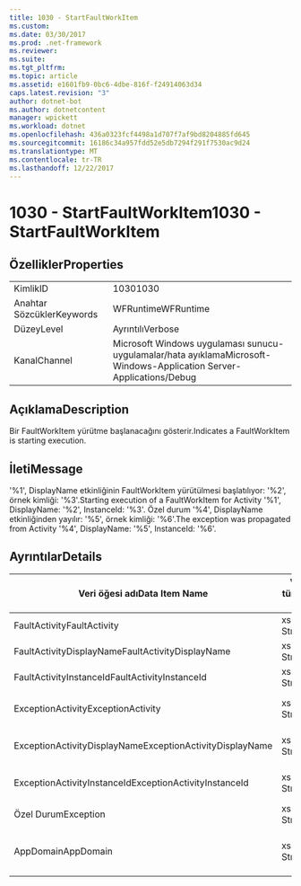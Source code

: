 ```yaml
---
title: 1030 - StartFaultWorkItem
ms.custom: 
ms.date: 03/30/2017
ms.prod: .net-framework
ms.reviewer: 
ms.suite: 
ms.tgt_pltfrm: 
ms.topic: article
ms.assetid: e1601fb9-0bc6-4dbe-816f-f24914063d34
caps.latest.revision: "3"
author: dotnet-bot
ms.author: dotnetcontent
manager: wpickett
ms.workload: dotnet
ms.openlocfilehash: 436a0323fcf4498a1d707f7af9bd8204885fd645
ms.sourcegitcommit: 16186c34a957fdd52e5db7294f291f7530ac9d24
ms.translationtype: MT
ms.contentlocale: tr-TR
ms.lasthandoff: 12/22/2017
---
```

# <a name="1030---startfaultworkitem"></a><span data-ttu-id="eda93-102">1030 - StartFaultWorkItem</span><span class="sxs-lookup"><span data-stu-id="eda93-102">1030 - StartFaultWorkItem</span></span>
## <a name="properties"></a><span data-ttu-id="eda93-103">Özellikler</span><span class="sxs-lookup"><span data-stu-id="eda93-103">Properties</span></span>  
  
|||  
|-|-|  
|<span data-ttu-id="eda93-104">Kimlik</span><span class="sxs-lookup"><span data-stu-id="eda93-104">ID</span></span>|<span data-ttu-id="eda93-105">1030</span><span class="sxs-lookup"><span data-stu-id="eda93-105">1030</span></span>|  
|<span data-ttu-id="eda93-106">Anahtar Sözcükler</span><span class="sxs-lookup"><span data-stu-id="eda93-106">Keywords</span></span>|<span data-ttu-id="eda93-107">WFRuntime</span><span class="sxs-lookup"><span data-stu-id="eda93-107">WFRuntime</span></span>|  
|<span data-ttu-id="eda93-108">Düzey</span><span class="sxs-lookup"><span data-stu-id="eda93-108">Level</span></span>|<span data-ttu-id="eda93-109">Ayrıntılı</span><span class="sxs-lookup"><span data-stu-id="eda93-109">Verbose</span></span>|  
|<span data-ttu-id="eda93-110">Kanal</span><span class="sxs-lookup"><span data-stu-id="eda93-110">Channel</span></span>|<span data-ttu-id="eda93-111">Microsoft Windows uygulaması sunucu-uygulamalar/hata ayıklama</span><span class="sxs-lookup"><span data-stu-id="eda93-111">Microsoft-Windows-Application Server-Applications/Debug</span></span>|  
  
## <a name="description"></a><span data-ttu-id="eda93-112">Açıklama</span><span class="sxs-lookup"><span data-stu-id="eda93-112">Description</span></span>  
 <span data-ttu-id="eda93-113">Bir FaultWorkItem yürütme başlanacağını gösterir.</span><span class="sxs-lookup"><span data-stu-id="eda93-113">Indicates a FaultWorkItem is starting execution.</span></span>  
  
## <a name="message"></a><span data-ttu-id="eda93-114">İleti</span><span class="sxs-lookup"><span data-stu-id="eda93-114">Message</span></span>  
 <span data-ttu-id="eda93-115">'%1', DisplayName etkinliğinin FaultWorkItem yürütülmesi başlatılıyor: '%2', örnek kimliği: '%3'.</span><span class="sxs-lookup"><span data-stu-id="eda93-115">Starting execution of a FaultWorkItem for Activity '%1', DisplayName: '%2', InstanceId: '%3'.</span></span>  <span data-ttu-id="eda93-116">Özel durum '%4', DisplayName etkinliğinden yayılır: '%5', örnek kimliği: '%6'.</span><span class="sxs-lookup"><span data-stu-id="eda93-116">The exception was propagated from Activity '%4', DisplayName: '%5', InstanceId: '%6'.</span></span>  
  
## <a name="details"></a><span data-ttu-id="eda93-117">Ayrıntılar</span><span class="sxs-lookup"><span data-stu-id="eda93-117">Details</span></span>  
  
|<span data-ttu-id="eda93-118">Veri öğesi adı</span><span class="sxs-lookup"><span data-stu-id="eda93-118">Data Item Name</span></span>|<span data-ttu-id="eda93-119">Veri öğesi türü</span><span class="sxs-lookup"><span data-stu-id="eda93-119">Data Item Type</span></span>|<span data-ttu-id="eda93-120">Açıklama</span><span class="sxs-lookup"><span data-stu-id="eda93-120">Description</span></span>|  
|--------------------|--------------------|-----------------|  
|<span data-ttu-id="eda93-121">FaultActivity</span><span class="sxs-lookup"><span data-stu-id="eda93-121">FaultActivity</span></span>|<span data-ttu-id="eda93-122">xs: String</span><span class="sxs-lookup"><span data-stu-id="eda93-122">xs:string</span></span>|<span data-ttu-id="eda93-123">Hataya etkinlik türü adı.</span><span class="sxs-lookup"><span data-stu-id="eda93-123">The type name of the fault activity.</span></span>|  
|<span data-ttu-id="eda93-124">FaultActivityDisplayName</span><span class="sxs-lookup"><span data-stu-id="eda93-124">FaultActivityDisplayName</span></span>|<span data-ttu-id="eda93-125">xs: String</span><span class="sxs-lookup"><span data-stu-id="eda93-125">xs:string</span></span>|<span data-ttu-id="eda93-126">Hataya etkinlik görünen adı.</span><span class="sxs-lookup"><span data-stu-id="eda93-126">The display name of the fault activity.</span></span>|  
|<span data-ttu-id="eda93-127">FaultActivityInstanceId</span><span class="sxs-lookup"><span data-stu-id="eda93-127">FaultActivityInstanceId</span></span>|<span data-ttu-id="eda93-128">xs: String</span><span class="sxs-lookup"><span data-stu-id="eda93-128">xs:string</span></span>|<span data-ttu-id="eda93-129">Hataya etkinlik örnek kimliği.</span><span class="sxs-lookup"><span data-stu-id="eda93-129">The instance id of the fault activity.</span></span>|  
|<span data-ttu-id="eda93-130">ExceptionActivity</span><span class="sxs-lookup"><span data-stu-id="eda93-130">ExceptionActivity</span></span>|<span data-ttu-id="eda93-131">xs: String</span><span class="sxs-lookup"><span data-stu-id="eda93-131">xs:string</span></span>|<span data-ttu-id="eda93-132">Özel durum oluşturdu etkinlik türü adı.</span><span class="sxs-lookup"><span data-stu-id="eda93-132">The type name of the activity that threw the exception.</span></span>|  
|<span data-ttu-id="eda93-133">ExceptionActivityDisplayName</span><span class="sxs-lookup"><span data-stu-id="eda93-133">ExceptionActivityDisplayName</span></span>|<span data-ttu-id="eda93-134">xs: String</span><span class="sxs-lookup"><span data-stu-id="eda93-134">xs:string</span></span>|<span data-ttu-id="eda93-135">Özel durum oluşturdu etkinliğin görünen adı.</span><span class="sxs-lookup"><span data-stu-id="eda93-135">The display name of the activity that threw the exception.</span></span>|  
|<span data-ttu-id="eda93-136">ExceptionActivityInstanceId</span><span class="sxs-lookup"><span data-stu-id="eda93-136">ExceptionActivityInstanceId</span></span>|<span data-ttu-id="eda93-137">xs: String</span><span class="sxs-lookup"><span data-stu-id="eda93-137">xs:string</span></span>|<span data-ttu-id="eda93-138">Özel durum oluşturdu etkinlik örnek kimliği.</span><span class="sxs-lookup"><span data-stu-id="eda93-138">The instance id of the activity that threw the exception.</span></span>|  
|<span data-ttu-id="eda93-139">Özel Durum</span><span class="sxs-lookup"><span data-stu-id="eda93-139">Exception</span></span>|<span data-ttu-id="eda93-140">xs: String</span><span class="sxs-lookup"><span data-stu-id="eda93-140">xs:string</span></span>|<span data-ttu-id="eda93-141">Özel durum için özel durum ayrıntıları</span><span class="sxs-lookup"><span data-stu-id="eda93-141">The exception details for the exception</span></span>|  
|<span data-ttu-id="eda93-142">AppDomain</span><span class="sxs-lookup"><span data-stu-id="eda93-142">AppDomain</span></span>|<span data-ttu-id="eda93-143">xs: String</span><span class="sxs-lookup"><span data-stu-id="eda93-143">xs:string</span></span>|<span data-ttu-id="eda93-144">AppDomain.CurrentDomain.FriendlyName tarafından döndürülen dize.</span><span class="sxs-lookup"><span data-stu-id="eda93-144">The string returned by AppDomain.CurrentDomain.FriendlyName.</span></span>|
